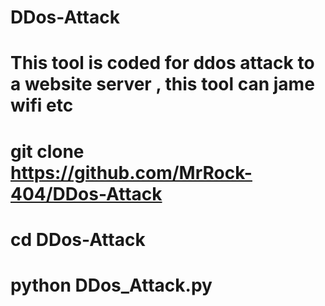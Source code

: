 # DDos-Attack
# This tool is coded for ddos attack to a website server , this tool can jame wifi etc

# git clone https://github.com/MrRock-404/DDos-Attack
# cd DDos-Attack
# python DDos_Attack.py
